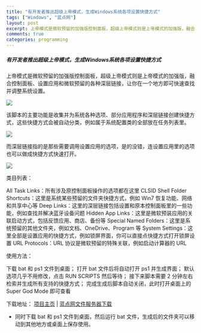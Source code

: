 ```yaml
---
title: "有开发者推出超级上帝模式，生成Windows系统各项设置快捷方式"
tags: ["Windows", "蓝点网"]
layout: post
excerpt: 上帝模式是微软预留的加强版控制面板，超级上帝模式则是上帝模式的加强版，融合控制面板、设置应用和微软预留的各种深层链接，让你在一个地方即可快速查找并调整系统设置。
comments: true
categories: programming
---
```


##### 有开发者推出超级上帝模式，生成Windows系统各项设置快捷方式 

上帝模式是微软预留的加强版控制面板，超级上帝模式则是上帝模式的加强版，融合控制面板、设置应用和微软预留的各种深层链接，让你在一个地方即可快速查找并调整系统设置。

![](https://pic.superbed.cc/item/67111e86fa9f77b4dc0ad9f9.jpg)

该脚本的主要功能是收集并为系统各种选项、部分应用程序和深层链接创建快捷方式，这些快捷方式会被自动分类，例如属于系统配置类的全部放在任务列表里。

![](https://pic.superbed.cc/item/67111e86fa9f77b4dc0ad9fc.jpg)

而深层链接指的是那些需要调用设置应用的选项，是的没错，连设置应用里的选项也可以做成快捷方式快速打开。

![](https://pic.superbed.cc/item/67111e86fa9f77b4dc0ada04.jpg)

类目列表：

All Task Links：所有涉及原控制面板操作的选项都在这里
CLSID Shell Folder Shortcuts：这里是系统某些预留的文件夹快捷方式，例如 Win7 恢复功能、网络和共享中心等
Deep Links：这里的深层链接包括设置和原本控制面板里的一些功能，例如查找并解决蓝牙设备问题
Hidden App Links：这里是微软预装应用的关联启动方式，包括反馈应用、商店、备份等
Special Named Folders：这里是系统预留的其他文件夹，例如文档、OneDrive、Program 等
System Settings：这里全部是设置应用的快捷方式，例如锁屏界面，你可以直接点快捷方式打开锁屏设置
URL Protocols：URL 协议是微软预留的特殊关联，例如启动计算器的 URL

使用方法：

下载 bat 和 ps1 文件到桌面；
打开 bat 文件后将自动打开 ps1 并生成界面；
默认选项几乎不用修改，点击 RUN SCRIPTS 然后等待；
接下来脚本需要 2 分钟左右检索并生成所有支持的快捷方式；
完成生成后脚本自动关闭，此时打开桌面上的 Super God Mode 即可查看

下载地址：
[项目主页](https://github.com/ThioJoe/Windows-Super-God-Mode/releases)
 | [蓝点网文件服务器下载](https://dl.lancdn.com/landian/script/supergodmode/v1.1.0)


* 同时下载 bat 和 ps1 文件到桌面，然后运行 bat 文件，生成后的文件夹可以移动到其他地方或桌面上保存使用。




